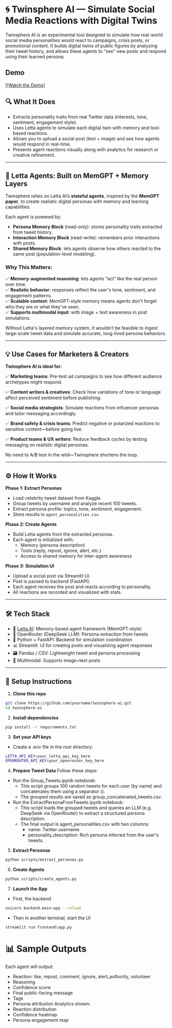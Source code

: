 # 🌀 Twinsphere AI — Simulate Social Media Reactions with Digital Twins

Twinsphere AI is an experimental tool designed to simulate how real-world social media personalities would react to campaigns, crisis posts, or promotional content. It builds digital twins of public figures by analyzing their tweet history, and allows these agents to "see" new posts and respond using their learned persona. 

## Demo
[![Watch the Demo]](https://youtu.be/pjAP1of0YYA)

## 🔍 What It Does

- Extracts personality traits from real Twitter data (interests, tone, sentiment, engagement style).
- Uses Letta agents to simulate each digital twin with memory and tool-based reactions.
- Allows you to upload a social post (text + image) and see how agents would respond in real-time.
- Presents agent reactions visually along with analytics for research or creative refinement.

---

## 🧠 Letta Agents: Built on MemGPT + Memory Layers

Twinsphere relies on Letta AI’s **stateful agents**, inspired by the **MemGPT paper**, to create realistic digital personas with memory and learning capabilities.

Each agent is powered by:
- **Persona Memory Block** (read-only): stores personality traits extracted from tweet history.
- **Interaction Memory Block** (read-write): remembers prior interactions with posts.
- **Shared Memory Block**: lets agents observe how others reacted to the same post (population-level modeling).

### Why This Matters:
✅ **Memory-augmented reasoning**: lets agents “act” like the real person over time.  
✅ **Realistic behavior**: responses reflect the user's tone, sentiment, and engagement patterns.  
✅ **Scalable context**: MemGPT-style memory means agents don't forget who they are or what they've seen.  
✅ **Supports multimodal input**: with image + text awareness in post simulations.

Without Letta's layered memory system, it wouldn’t be feasible to ingest large-scale tweet data and simulate accurate, long-lived persona behaviors.

---

## 💡 Use Cases for Marketers & Creators

**Twinsphere AI is ideal for:**

✅ **Marketing teams**: Pre-test ad campaigns to see how different audience archetypes might respond.

✅ **Content writers & creatives**: Check how variations of tone or language affect perceived sentiment before publishing.

✅ **Social media strategists**: Simulate reactions from influencer personas and tailor messaging accordingly.

✅ **Brand safety & crisis teams**: Predict negative or polarized reactions to sensitive content—before going live.

✅ **Product teams & UX writers**: Reduce feedback cycles by testing messaging on realistic digital personas.

No need to A/B test in the wild—Twinsphere shortens the loop.

---

## ⚙️ How It Works

**Phase 1: Extract Personas**
- Load celebrity tweet dataset from Kaggle.
- Group tweets by username and analyze recent 100 tweets.
- Extract persona profile: topics, tone, sentiment, engagement.
- Store results in `agent_personalities.csv`.

**Phase 2: Create Agents**
- Build Letta agents from the extracted personas.
- Each agent is initialized with:
  - Memory (persona description)
  - Tools (reply, repost, ignore, alert, etc.)
  - Access to shared memory for inter-agent awareness

**Phase 3: Simulation UI**
- Upload a social post via Streamlit UI.
- Post is passed to backend (FastAPI).
- Each agent receives the post and reacts according to personality.
- All reactions are recorded and visualized with stats.

---

## 🛠 Tech Stack

- 🧠 [Letta AI](https://letta.com): Memory-based agent framework (MemGPT-style)
- 🧾 OpenRouter (DeepSeek LLM): Persona extraction from tweets
- 🐍 Python + FastAPI: Backend for simulation coordination
- 📊 Streamlit: UI for creating posts and visualizing agent responses
- 🗃 Pandas / CSV: Lightweight tweet and persona processing
- 📸 Multimodal: Supports image+text posts

---

## 🚀 Setup Instructions

1. **Clone this repo**
```bash
git clone https://github.com/yourname/twinsphere-ai.git
cd twinsphere-ai
```

2. **Install dependencies**
```bash
pip install -r requirements.txt
```

3. **Set your API keys**
- Create a .env file in the root directory:
```bash
LETTA_API_KEY=your_letta_api_key_here
OPENROUTER_API_KEY=your_openrouter_key_here
```

4. **Prepare Tweet Data**
Follow these steps:
- Run the Group_Tweets.ipynb notebook:
  - This script groups 100 random tweets for each user (by name) and concatenates them using a separator (<ENDOFTWEET>).
  - The grouped results are saved as group_concatenated_tweets.csv.
- Run the ExtractPersonaFromTweets.ipynb notebook:
  - This script loads the grouped tweets and queries an LLM (e.g. DeepSeek via OpenRouter) to extract a structured persona description.
  - The final output is agent_personalities.csv with two columns:
    - name: Twitter username
    - personality_description: Rich persona inferred from the user's tweets.

5. **Extract Personas**
```bash
python scripts/extract_personas.py
```

6. **Create Agents**
```bash
python scripts/create_agents.py
```

7. **Launch the App**
- First, the backend
```bash
uvicorn backend.main:app --reload
```
- Then in another terminal, start the UI
```bash
streamlit run frontend\app.py
```

# 📊 Sample Outputs
Each agent will output:
- Reaction: like, repost, comment, ignore, alert_authority, volunteer
- Reasoning
- Confidence score
- Final public-facing message
- Tags
- Persona attribution
Analytics shown:
- Reaction distribution
- Confidence heatmap
- Persona engagement map
